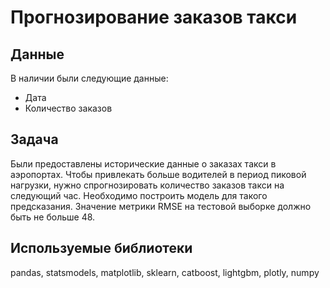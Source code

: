 # Прогнозирование заказов такси

## Данные
В наличии были следующие данные:
- Дата
- Количество заказов

## Задача
Были предоставлены исторические данные о заказах такси в аэропортах. Чтобы привлекать больше водителей в период пиковой нагрузки, нужно спрогнозировать количество заказов такси на следующий час. Необходимо построить модель для такого предсказания. 
Значение метрики RMSE на тестовой выборке должно быть не больше 48.

## Используемые библиотеки
pandas, statsmodels, matplotlib, sklearn, catboost, lightgbm, plotly, numpy

